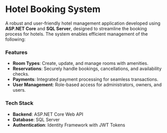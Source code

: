 # Hotel Booking System

A robust and user-friendly hotel management application developed using **ASP.NET Core** and **SQL Server**, designed to streamline the booking process for hotels. The system enables efficient management of the following:

### Features
- **Room Types**: Create, update, and manage rooms with amenities.
- **Reservations**: Securely handle bookings, cancellations, and availability checks.
- **Payments**: Integrated payment processing for seamless transactions.
- **User Management**: Role-based access for administrators, owners, and users.

### Tech Stack
- **Backend**: ASP.NET Core Web API
- **Database**: SQL Server
- **Authentication**: Identity Framework with JWT Tokens



